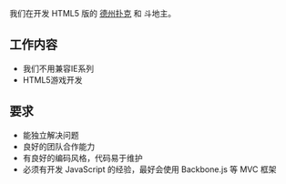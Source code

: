 我们在开发 HTML5 版的 [德州扑克](http://twtexashtml5.boyaagame.com/html5/facebook/) 和 斗地主。



## 工作内容

* 我们不用兼容IE系列
* HTML5游戏开发


## 要求

* 能独立解决问题
* 良好的团队合作能力
* 有良好的编码风格，代码易于维护
* 必须有开发 JavaScript 的经验，最好会使用 Backbone.js 等 MVC 框架



